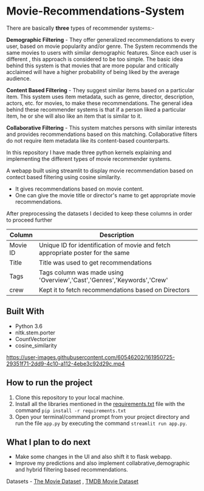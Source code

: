 # Movie-Recommendations-System

There are basically **three** types of recommender systems:-

**Demographic Filtering** - They offer generalized recommendations to every user, based on movie popularity and/or genre. The System recommends the same movies to users with similar demographic features. Since each user is different , this approach is considered to be too simple. The basic idea behind this system is that movies that are more popular and critically acclaimed will have a higher probability of being liked by the average audience.

**Content Based Filtering** - They suggest similar items based on a particular item. This system uses item metadata, such as genre, director, description, actors, etc. for movies, to make these recommendations. The general idea behind these recommender systems is that if a person liked a particular item, he or she will also like an item that is similar to it.

**Collaborative Filtering** - This system matches persons with similar interests and provides recommendations based on this matching. Collaborative filters do not require item metadata like its content-based counterparts.

In this repository I have made three python kernels explaining and implementing the different types of movie recommender systems.

A webapp built using streamlit to display movie recommendation based on contect based filtering using cosine similarity. 

- It gives recommendations based on movie content.
- One can give the movie title or director's name to get appropriate movie recommendations.


After preprocessing the datasets I decided to keep these columns in order to proceed further

| Column | Description |
| --- | --- |
| Movie ID | Unique ID for identification of movie and fetch appropriate poster for the same |
| Title| Title was used to get recommendations |
| Tags | Tags column was made using 'Overview','Cast','Genres','Keywords','Crew'|
| crew | Kept it to fetch recommendations based on Directors |

## Built With

* Python 3.6
* nltk.stem.porter
* CountVectorizer
* cosine_similarity


https://user-images.githubusercontent.com/60546202/161950725-29351f71-2dd9-4c10-a112-4ebe3c92d29c.mp4


## How to run the project

1. Clone this repository to your local machine.
2. Install all the libraries mentioned in the [requirements.txt](https://github.com/santanukumar666/Movie-Recommendations-System/blob/main/requirements.txt) file with the command `pip install -r requirements.txt`
3. Open your terminal/command prompt from your project directory and run the file `app.py` by executing the command `streamlit run app.py`.

## What I plan to do next

- Make some changes in the UI and also shift it to flask webapp.
- Improve my predictions and also implement collabrative,demographic and hybrid filtering based recommendations.

Datasets - [The Movie Dataset](https://www.kaggle.com/rounakbanik/the-movies-dataset) , [TMDB Movie Dataset](https://www.kaggle.com/tmdb/tmdb-movie-metadata)
